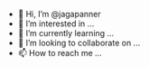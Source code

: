 - 👋 Hi, I’m @jagapanner
- 👀 I’m interested in ...
- 🌱 I’m currently learning ...
- 💞️ I’m looking to collaborate on ...
- 📫 How to reach me ...

<!---
jagapanner/jagapanner is a ✨ special ✨ repository because its `README.md` (this file) appears on your GitHub profile.
You can click the Preview link to take a look at your changes.
--->
